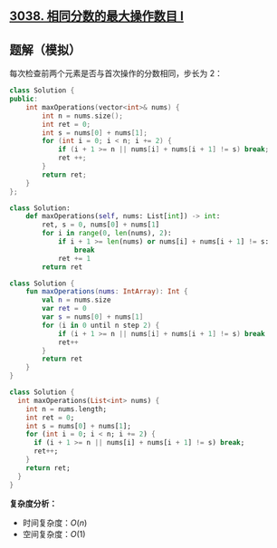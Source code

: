 ## [3038. 相同分数的最大操作数目 I](https://leetcode.cn/problems/maximum-number-of-operations-with-the-same-score-i/)

## 题解（模拟）

每次检查前两个元素是否与首次操作的分数相同，步长为 2：

``` C++ []
class Solution {
public:
    int maxOperations(vector<int>& nums) {
        int n = nums.size();
        int ret = 0;
        int s = nums[0] + nums[1];
        for (int i = 0; i < n; i += 2) {
            if (i + 1 >= n || nums[i] + nums[i + 1] != s) break;
            ret ++;
        }
        return ret;
    }
};
```
``` Python []
class Solution:
    def maxOperations(self, nums: List[int]) -> int:
        ret, s = 0, nums[0] + nums[1]
        for i in range(0, len(nums), 2):
            if i + 1 >= len(nums) or nums[i] + nums[i + 1] != s: 
                break
            ret += 1
        return ret
```
``` Kotlin []
class Solution {
    fun maxOperations(nums: IntArray): Int {
        val n = nums.size
        var ret = 0
        var s = nums[0] + nums[1]
        for (i in 0 until n step 2) {
            if (i + 1 >= n || nums[i] + nums[i + 1] != s) break
            ret++
        }
        return ret
    }
}
```
``` Dart []
class Solution {
  int maxOperations(List<int> nums) {
    int n = nums.length;
    int ret = 0;
    int s = nums[0] + nums[1];
    for (int i = 0; i < n; i += 2) {
      if (i + 1 >= n || nums[i] + nums[i + 1] != s) break;
      ret++;
    }
    return ret;
  }
}
```

**复杂度分析：**

- 时间复杂度：$O(n)$
- 空间复杂度：$O(1)$
